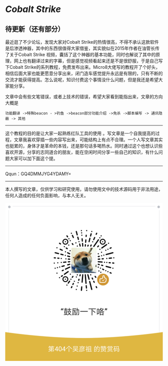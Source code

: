 # _Cobalt Strike_ 

待更新（还有部分）
----------

最近逛了不少论坛，发现大家对Cobalt Strike的热情很高，不得不承认这款软件是后渗透神器，其中的东西很值得大家借鉴，其实貌似在2015年作者在油管长传了关于Cobalt Strike 视频，囊括了这个神器的基本功能，同时也解说了其中的原理，网上也有翻译过来的字幕，但是感觉视频看起来还是不是很舒服，于是自己写下Cobalt Strike的系列教程，免费发布出来。Micro8大佬写的教程开了个好头，相信后面大家也能更愿意分享出来，闭门造车感觉提升永远是有限的，只有不断的交流才能获得提高。怎么说呢，知识付费这个事情没什么问题，但是我还是希望大家能分享。


文章中会有些文笔错误，或者上技术的错误，希望大家看到能指出来，文章的方向大概是

```
功能翻译 ->特殊beacon - >钓鱼 ->beacon部分功能介绍 ->免杀 ->脚本编写 -> 通讯隐蔽 -> 其他
```
----------

这个教程的目的是让大家一起熟练红队工具的使用 。写文章是一个自我提高的过程，文章我喜欢穿插一些内容写出来，可能结构上有点不合理。一个人写文章其实也挺累的，身体才是革命的本钱，还是那句话多喝热水。同时通过这个也想认识些喜欢开源，分享的志同道合的朋友，能在空闲时间分享一些自己的知识，有什么问题大家可以加下面这个提。

----------

Qqun：GQ4DMMJYG4YDAMY=


----------
本人撰写的文章，仅供学习和研究使用，请勿使用文中的技术源码用于非法用途，任何人造成的任何负面影响，与本人无关。

![Cobalt Strike ](./img/mm_reward_qrcode_1554904206462.png)

